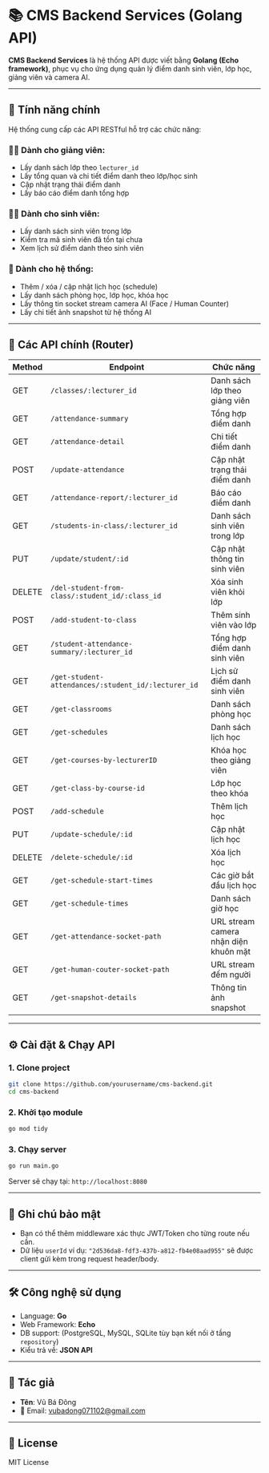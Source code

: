 # 📚 CMS Backend Services (Golang API)

**CMS Backend Services** là hệ thống API được viết bằng **Golang (Echo framework)**, phục vụ cho ứng dụng quản lý điểm danh sinh viên, lớp học, giảng viên và camera AI.

---

## 🚀 Tính năng chính

Hệ thống cung cấp các API RESTful hỗ trợ các chức năng:

### 👨‍🏫 Dành cho giảng viên:
- Lấy danh sách lớp theo `lecturer_id`
- Lấy tổng quan và chi tiết điểm danh theo lớp/học sinh
- Cập nhật trạng thái điểm danh
- Lấy báo cáo điểm danh tổng hợp

### 👨‍🎓 Dành cho sinh viên:
- Lấy danh sách sinh viên trong lớp
- Kiểm tra mã sinh viên đã tồn tại chưa
- Xem lịch sử điểm danh theo sinh viên

### 🏫 Dành cho hệ thống:
- Thêm / xóa / cập nhật lịch học (schedule)
- Lấy danh sách phòng học, lớp học, khóa học
- Lấy thông tin socket stream camera AI (Face / Human Counter)
- Lấy chi tiết ảnh snapshot từ hệ thống AI

---

## 📁 Các API chính (Router)

| Method | Endpoint | Chức năng |
|--------|----------|-----------|
| GET | `/classes/:lecturer_id` | Danh sách lớp theo giảng viên |
| GET | `/attendance-summary` | Tổng hợp điểm danh |
| GET | `/attendance-detail` | Chi tiết điểm danh |
| POST | `/update-attendance` | Cập nhật trạng thái điểm danh |
| GET | `/attendance-report/:lecturer_id` | Báo cáo điểm danh |
| GET | `/students-in-class/:lecturer_id` | Danh sách sinh viên trong lớp |
| PUT | `/update/student/:id` | Cập nhật thông tin sinh viên |
| DELETE | `/del-student-from-class/:student_id/:class_id` | Xóa sinh viên khỏi lớp |
| POST | `/add-student-to-class` | Thêm sinh viên vào lớp |
| GET | `/student-attendance-summary/:lecturer_id` | Tổng hợp điểm danh sinh viên |
| GET | `/get-student-attendances/:student_id/:lecturer_id` | Lịch sử điểm danh sinh viên |
| GET | `/get-classrooms` | Danh sách phòng học |
| GET | `/get-schedules` | Danh sách lịch học |
| GET | `/get-courses-by-lecturerID` | Khóa học theo giảng viên |
| GET | `/get-class-by-course-id` | Lớp học theo khóa |
| POST | `/add-schedule` | Thêm lịch học |
| PUT | `/update-schedule/:id` | Cập nhật lịch học |
| DELETE | `/delete-schedule/:id` | Xóa lịch học |
| GET | `/get-schedule-start-times` | Các giờ bắt đầu lịch học |
| GET | `/get-schedule-times` | Danh sách giờ học |
| GET | `/get-attendance-socket-path` | URL stream camera nhận diện khuôn mặt |
| GET | `/get-human-couter-socket-path` | URL stream đếm người |
| GET | `/get-snapshot-details` | Thông tin ảnh snapshot |

---

## ⚙️ Cài đặt & Chạy API

### 1. Clone project

```bash
git clone https://github.com/yourusername/cms-backend.git
cd cms-backend
```

### 2. Khởi tạo module

```bash
go mod tidy
```

### 3. Chạy server

```bash
go run main.go
```

Server sẽ chạy tại: `http://localhost:8080`

---

## 🔐 Ghi chú bảo mật

- Bạn có thể thêm middleware xác thực JWT/Token cho từng route nếu cần.
- Dữ liệu `userId` ví dụ: `"2d536da8-fdf3-437b-a812-fb4e08aad955"` sẽ được client gửi kèm trong request header/body.

---

## 🛠️ Công nghệ sử dụng

- Language: **Go**
- Web Framework: **Echo**
- DB support: (PostgreSQL, MySQL, SQLite tùy bạn kết nối ở tầng `repository`)
- Kiểu trả về: **JSON API**

---

## 📧 Tác giả

- **Tên**: Vũ Bá Đông  
- 📩 Email: [vubadong071102@gmail.com](mailto:vubadong071102@gmail.com)

---

## 📄 License

MIT License